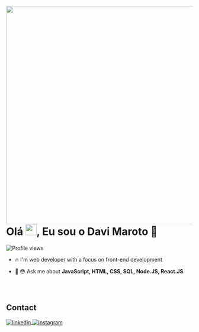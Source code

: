<img align="right" height="590em"
src="https://raw.githubusercontent.com/gist/DaviMaroto/ccef07ac7c486bb1187f39547e47d33f/raw/e7dacbba5b41d47f9ee8b065bf29e5baa6540a48/githubcard.svg"/>

<h1 align="left">Olá <img src="https://raw.githubusercontent.com/kaueMarques/kaueMarques/master/hi.gif" height="30px">, Eu sou o Davi Maroto 👋</h1>

<p align="left"> <img src="https://komarev.com/ghpvc/?username=DaviMaroto&color=yellow" alt="Profile views" /> </p>

- 🔥 I'm web developer with a focus on front-end development 

- 💬 😳  Ask me about **JavaScript, HTML, CSS, SQL, Node.JS, React.JS**

<br><br>

## Contact

<a href="https://www.linkedin.com/in/davimaroto/" target="_blank">
  <img align="center" src="https://img.shields.io/badge/-davimaroto-05122A?style=flat&logo=linkedin" alt="linkedin"/>
</a>
<a href="https://www.instagram.com/davi_maroto15/">
 <img align="center" src="https://img.shields.io/badge/-davimaroto-05122A?style=flat&logo=instagram" alt="instagram"/>
</a>
</p>

